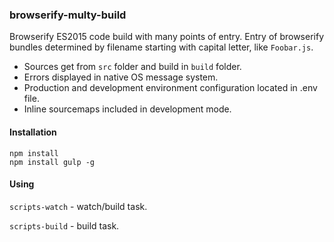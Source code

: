 ### browserify-multy-build

Browserify ES2015 code build with many points of entry. Entry of browserify bundles determined by filename starting with capital letter, like `Foobar.js`.

* Sources get from `src` folder and build in `build` folder.
* Errors displayed in native OS message system.
* Production and development environment configuration located in .env file.
* Inline sourcemaps included in development mode.

#### Installation
```
npm install
npm install gulp -g
```

#### Using
`scripts-watch` - watch/build task.

`scripts-build` - build task.
